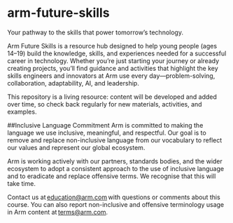 # arm-future-skills
Your pathway to the skills that power tomorrow’s technology.

Arm Future Skills is a resource hub designed to help young people (ages 14–19) build the knowledge, skills, and experiences needed for a successful career in technology. Whether you’re just starting your journey or already creating projects, you’ll find guidance and activities that highlight the key skills engineers and innovators at Arm use every day—problem-solving, collaboration, adaptability, AI, and leadership.

This repository is a living resource: content will be developed and added over time, so check back regularly for new materials, activities, and examples.

##Inclusive Language Commitment 
Arm is committed to making the language we use inclusive, meaningful, and respectful. Our goal is to remove and replace non-inclusive language from our vocabulary to reflect our values and represent our global ecosystem.

Arm is working actively with our partners, standards bodies, and the wider ecosystem to adopt a consistent approach to the use of inclusive language and to eradicate and replace offensive terms. We recognise that this will take time. 

Contact us at education@arm.com with questions or comments about this course. You can also report non-inclusive and offensive terminology usage in Arm content at terms@arm.com.
